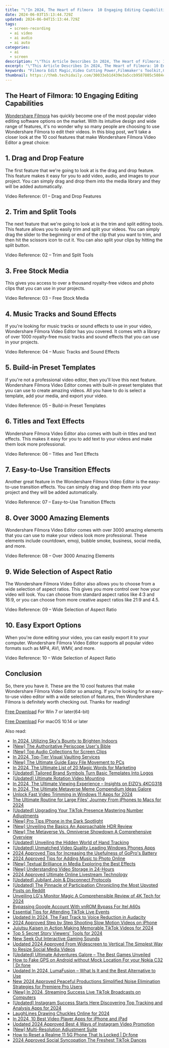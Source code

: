 ```yaml
---
title: "\"In 2024, The Heart of Filmora  10 Engaging Editing Capabilities\""
date: 2024-06-03T15:13:44.729Z
updated: 2024-06-04T15:13:44.729Z
tags: 
  - screen-recording
  - ai video
  - ai audio
  - ai auto
categories: 
  - ai
  - screen
description: "\"This Article Describes In 2024, The Heart of Filmora: 10 Engaging Editing Capabilities\""
excerpt: "\"This Article Describes In 2024, The Heart of Filmora: 10 Engaging Editing Capabilities\""
keywords: "Filmora Edit Magic,Video Cutting Power,Filmmaker's Toolkit,Creative Video Design,Dynamic Media Edit,Storytelling in Video,Engaging Movie Creation"
thumbnail: https://thmb.techidaily.com/30033eb1d439e3a5ccb9587805c5084ce6ce6344b14d88b85b8e477a0430e0fc.jpg
---
```


## The Heart of Filmora: 10 Engaging Editing Capabilities

[Wondershare Filmora](https://tools.techidaily.com/wondershare/filmora/download/) has quickly become one of the most popular video editing software options on the market. With its intuitive design and wide range of features, it's no wonder why so many people are choosing to use Wondershare Filmora to edit their videos. In this blog post, we'll take a closer look at the 10 cool features that make Wondershare Filmora Video Editor a great choice:

## 1\. Drag and Drop Feature

The first feature that we're going to look at is the drag and drop feature. This feature makes it easy for you to add video, audio, and images to your project. You can simply drag and drop them into the media library and they will be added automatically.

Video Reference: 01 – Drag and Drop Features

## 2\. Trim and Split Tools

The next feature that we're going to look at is the trim and split editing tools. This feature allows you to easily trim and split your videos. You can simply drag the slider to the beginning or end of the clip that you want to trim, and then hit the scissors icon to cut it. You can also split your clips by hitting the split button.

Video Reference: 02 – Trim and Split Tools

## 3\. Free Stock Media

This gives you access to over a thousand royalty-free videos and photo clips that you can use in your projects.

Video Reference: 03 – Free Stock Media

## 4\. Music Tracks and Sound Effects

If you're looking for music tracks or sound effects to use in your video, Wondershare Filmora Video Editor has you covered. It comes with a library of over 1000 royalty-free music tracks and sound effects that you can use in your projects.

Video Reference: 04 – Music Tracks and Sound Effects

## 5\. Build-in Preset Templates

If you're not a professional video editor, then you'll love this next feature. Wondershare Filmora Video Editor comes with built-in preset templates that you can use to create amazing videos. All you have to do is select a template, add your media, and export your video.

Video Reference: 05 – Build-in Preset Templates

## 6\. Titles and Text Effects

Wondershare Filmora Video Editor also comes with built-in titles and text effects. This makes it easy for you to add text to your videos and make them look more professional.

Video Reference: 06 – Titles and Text Effects

## 7\. Easy-to-Use Transition Effects

Another great feature in the Wondershare Filmora Video Editor is the easy-to-use transition effects. You can simply drag and drop them into your project and they will be added automatically.

Video Reference: 07 – Easy-to-Use Transition Effects

## 8\. Over 3000 Amazing Elements

Wondershare Filmora Video Editor comes with over 3000 amazing elements that you can use to make your videos look more professional. These elements include countdown, emoji, bubble smoke, business, social media, and more.

Video Reference: 08 – Over 3000 Amazing Elements

## 9\. Wide Selection of Aspect Ratio

The Wondershare Filmora Video Editor also allows you to choose from a wide selection of aspect ratios. This gives you more control over how your video will look. You can choose from standard aspect ratios like 4:3 and 16:9, or you can choose from more creative aspect ratios like 21:9 and 4.5.

Video Reference: 09 – Wide Selection of Aspect Ratio

## 10\. Easy Export Options

When you're done editing your video, you can easily export it to your computer. Wondershare Filmora Video Editor supports all popular video formats such as MP4, AVI, WMV, and more.

Video Reference: 10 – Wide Selection of Aspect Ratio

## Conclusion

So, there you have it. These are the 10 cool features that make Wondershare Filmora Video Editor so amazing. If you're looking for an easy-to-use video editor with a wide selection of features, then Wondershare Filmora is definitely worth checking out. Thanks for reading!

[Free Download](https://tools.techidaily.com/wondershare/filmora/download/) For Win 7 or later(64-bit)

[Free Download](https://tools.techidaily.com/wondershare/filmora/download/) For macOS 10.14 or later


<ins class="adsbygoogle"
     style="display:block"
     data-ad-format="autorelaxed"
     data-ad-client="ca-pub-7571918770474297"
     data-ad-slot="1223367746"></ins>

<ins class="adsbygoogle"
     style="display:block"
     data-ad-format="autorelaxed"
     data-ad-client="ca-pub-7571918770474297"
     data-ad-slot="1223367746"></ins>



<ins class="adsbygoogle"
     style="display:block"
     data-ad-client="ca-pub-7571918770474297"
     data-ad-slot="8358498916"
     data-ad-format="auto"
     data-full-width-responsive="true"></ins>


<span class="atpl-alsoreadstyle">Also read:</span>
<div><ul>
<li><a href="https://some-approaches.techidaily.com/in-2024-utilizing-skys-bounty-to-brighten-indoors/"><u>In 2024, Utilizing Sky's Bounty to Brighten Indoors</u></a></li>
<li><a href="https://some-approaches.techidaily.com/new-the-authoritative-periscope-users-bible/"><u>[New] The Authoritative Periscope User's Bible</u></a></li>
<li><a href="https://some-approaches.techidaily.com/new-top-audio-collections-for-screen-clips/"><u>[New] Top Audio Collections for Screen Clips</u></a></li>
<li><a href="https://some-approaches.techidaily.com/in-2024-top-tier-visual-vaulting-services/"><u>In 2024, Top-Tier Visual Vaulting Services</u></a></li>
<li><a href="https://some-approaches.techidaily.com/new-the-ultimate-guide-easy-file-movement-to-pcs/"><u>[New] The Ultimate Guide  Easy File Movement to PCs</u></a></li>
<li><a href="https://some-approaches.techidaily.com/in-2024-the-ultimate-list-of-20-magic-words-for-marketing/"><u>In 2024, The Ultimate List of 20 Magic Words for Marketing</u></a></li>
<li><a href="https://some-approaches.techidaily.com/updated-tailored-brand-symbols-turn-basic-templates-into-logos/"><u>[Updated] Tailored Brand Symbols  Turn Basic Templates Into Logos</u></a></li>
<li><a href="https://some-approaches.techidaily.com/updated-ultimate-rotation-video-mounting/"><u>[Updated] Ultimate Rotation Video Mounting</u></a></li>
<li><a href="https://some-approaches.techidaily.com/in-2024-the-ultimate-viewing-experience-insights-on-eizos-4kcg318/"><u>In 2024, The Ultimate Viewing Experience – Insights on EIZO’s 4KCG318</u></a></li>
<li><a href="https://some-approaches.techidaily.com/in-2024-the-ultimate-metaverse-meme-compendium-ideas-galore/"><u>In 2024, The Ultimate Metaverse Meme Compendium  Ideas Galore</u></a></li>
<li><a href="https://some-approaches.techidaily.com/unlock-fast-video-trimming-in-windows-11-apps-for-2024/"><u>Unlock Fast Video Trimming in Windows 11 Apps for 2024</u></a></li>
<li><a href="https://some-approaches.techidaily.com/the-ultimate-routine-for-large-files-journey-from-iphones-to-macs-for-2024/"><u>The Ultimate Routine for Large Files' Journey From iPhones to Macs for 2024</u></a></li>
<li><a href="https://some-approaches.techidaily.com/updated-upgrading-your-tiktok-presence-mastering-number-adjustments/"><u>[Updated] Upgrading Your TikTok Presence  Mastering Number Adjustments</u></a></li>
<li><a href="https://some-approaches.techidaily.com/new-pro-tips-iphone-in-the-dark-spotlight/"><u>[New] Pro Tips  IPhone in the Dark Spotlight</u></a></li>
<li><a href="https://some-approaches.techidaily.com/new-unveiling-the-basics-an-approachable-hdr-review/"><u>[New] Unveiling the Basics  An Approachable HDR Review</u></a></li>
<li><a href="https://some-approaches.techidaily.com/new-the-metaverse-vs-omniverse-showdown-a-comprehensive-overview/"><u>[New] The Metaverse Vs. Omniverse Showdown  A Comprehensive Overview</u></a></li>
<li><a href="https://some-approaches.techidaily.com/updated-unveiling-the-hidden-world-of-hand-tracking/"><u>[Updated] Unveiling the Hidden World of Hand Tracking</u></a></li>
<li><a href="https://some-approaches.techidaily.com/updated-unmatched-video-quality-leading-windows-phones-apps/"><u>[Updated] Unmatched Video Quality  Leading Windows Phones Apps</u></a></li>
<li><a href="https://some-approaches.techidaily.com/2024-approved-tips-for-increasing-the-usefulness-of-gopros-battery/"><u>2024 Approved  Tips for Increasing the Usefulness of GoPro's Battery</u></a></li>
<li><a href="https://some-approaches.techidaily.com/2024-approved-tips-for-adding-music-to-photo-online/"><u>2024 Approved  Tips for Adding Music to Photo Online</u></a></li>
<li><a href="https://some-approaches.techidaily.com/new-textual-brilliance-in-media-exploring-the-best-effects/"><u>[New] Textual Brilliance in Media  Exploring the Best Effects</u></a></li>
<li><a href="https://some-approaches.techidaily.com/new-understanding-video-storage-in-24-hours/"><u>[New] Understanding Video Storage in 24-Hours</u></a></li>
<li><a href="https://some-approaches.techidaily.com/2024-approved-ultimate-online-livestream-technology/"><u>2024 Approved  Ultimate Online Livestream Technology</u></a></li>
<li><a href="https://some-approaches.techidaily.com/updated-jubilant-join-and-disconnect-protocols/"><u>[Updated] Jubilant Join & Disconnect Protocols</u></a></li>
<li><a href="https://some-approaches.techidaily.com/updated-the-pinnacle-of-participation-chronicling-the-most-upvoted-posts-on-reddit/"><u>[Updated] The Pinnacle of Participation  Chronicling the Most Upvoted Posts on Reddit</u></a></li>
<li><a href="https://some-approaches.techidaily.com/unveiling-lgs-monitor-magic-a-comprehensible-review-of-4k-tech-for-2024/"><u>Unveiling LG's Monitor Magic  A Comprehensible Review of 4K Tech for 2024</u></a></li>
<li><a href="https://unlock-android.techidaily.com/bypassing-google-account-with-vnrom-bypass-for-itel-a60s-by-drfone-android/"><u>Bypassing Google Account With vnROM Bypass For Itel A60s</u></a></li>
<li><a href="https://tiktok-video-recordings.techidaily.com/essential-tips-for-attending-tiktok-live-events/"><u>Essential Tips for Attending TikTok Live Events</u></a></li>
<li><a href="https://sound-tweaking.techidaily.com/updated-in-2024-the-fast-track-to-voice-reduction-in-audacity/"><u>Updated In 2024, The Fast Track to Voice Reduction in Audacity</u></a></li>
<li><a href="https://visual-screen-recording.techidaily.com/2024-approved-step-by-step-shooting-slow-motion-videos-on-iphone/"><u>2024 Approved  Step by Step  Shooting Slow Motion Videos on iPhone</u></a></li>
<li><a href="https://tiktok-clips.techidaily.com/jujutsu-kaisen-in-action-making-memorable-tiktok-videos-for-2024/"><u>Jujutsu Kaisen in Action  Making Memorable TikTok Videos for 2024</u></a></li>
<li><a href="https://instagram-video-files.techidaily.com/top-5-secret-story-viewers-tools-for-2024/"><u>Top 5 Secret Story Viewers' Tools for 2024</u></a></li>
<li><a href="https://voice-adjusting.techidaily.com/new-seek-out-interactive-gaming-sounds/"><u>New Seek Out Interactive Gaming Sounds</u></a></li>
<li><a href="https://video-creation-software.techidaily.com/updated-2024-approved-from-widescreen-to-vertical-the-simplest-way-to-resize-social-media-videos/"><u>Updated 2024 Approved From Widescreen to Vertical The Simplest Way to Resize Social Media Videos</u></a></li>
<li><a href="https://screen-video-capture.techidaily.com/updated-ultimate-adventures-galore-the-best-games-unveiled/"><u>[Updated] Ultimate Adventures Galore – The Best Games Unveiled</u></a></li>
<li><a href="https://android-location.techidaily.com/how-to-fake-gps-on-android-without-mock-location-for-your-nokia-c32-drfone-by-drfone-virtual/"><u>How to Fake GPS on Android without Mock Location For your Nokia C32 | Dr.fone</u></a></li>
<li><a href="https://ai-video-editing.techidaily.com/updated-in-2024-lumafusion-what-is-it-and-the-best-alternative-to-use/"><u>Updated In 2024, LumaFusion – What Is It and the Best Alternative to Use</u></a></li>
<li><a href="https://voice-adjusting.techidaily.com/new-2024-approved-peaceful-productions-simplified-noise-elimination-strategies-for-premiere-pro-users/"><u>New 2024 Approved Peaceful Productions Simplified Noise Elimination Strategies for Premiere Pro Users</u></a></li>
<li><a href="https://tiktok-clips.techidaily.com/new-in-2024-streaming-success-live-tiktok-broadcasts-on-computers/"><u>[New] In 2024, Streaming Success  Live TikTok Broadcasts on Computers</u></a></li>
<li><a href="https://instagram-video-recordings.techidaily.com/updated-instagram-success-starts-here-discovering-top-tracking-and-analysis-apps-for-2024/"><u>[Updated] Instagram Success Starts Here  Discovering Top Tracking and Analysis Apps for 2024</u></a></li>
<li><a href="https://extra-approaches.techidaily.com/laughlines-drawing-chuckles-online-for-2024/"><u>LaughLines  Drawing Chuckles Online for 2024</u></a></li>
<li><a href="https://extra-tips.techidaily.com/in-2024-10-best-video-player-apps-for-iphone-and-ipad/"><u>In 2024, 10 Best Video Player Apps for iPhone and iPad</u></a></li>
<li><a href="https://ai-voice-clone.techidaily.com/updated-2024-approved-best-4-ways-of-instagram-video-promotion/"><u>Updated 2024 Approved Best 4 Ways of Instagram Video Promotion</u></a></li>
<li><a href="https://extra-support.techidaily.com/new-multi-resolution-adjustment-suite/"><u>[New] Multi-Resolution Adjustment Suite</u></a></li>
<li><a href="https://techidaily.com/how-to-reset-a-realme-11-5g-phone-that-is-locked-drfone-by-drfone-reset-android-reset-android/"><u>How to Reset a Realme 11 5G Phone That Is Locked | Dr.fone</u></a></li>
<li><a href="https://tiktok-videos.techidaily.com/2024-approved-social-syncopation-the-freshest-tiktok-dances/"><u>2024 Approved  Social Syncopation  The Freshest TikTok Dances</u></a></li>
</ul></div>

